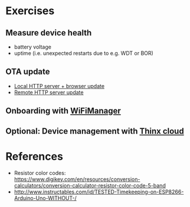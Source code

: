 # Exercises

## Measure device health
* battery voltage
* uptime (i.e. unexpected restarts due to e.g. WDT or BOR)

## OTA update
* [Local HTTP server + browser update](http://esp8266.github.io/Arduino/versions/2.0.0/doc/ota_updates/ota_updates.html#web-browser)
* [Remote HTTP server update](http://esp8266.github.io/Arduino/versions/2.0.0/doc/ota_updates/ota_updates.html#http-server)

## Onboarding with [WiFiManager](https://github.com/tzapu/WiFiManager)
## Optional: Device management with [Thinx cloud](https://thinx.cloud)


# References
* Resistor color codes: https://www.digikey.com/en/resources/conversion-calculators/conversion-calculator-resistor-color-code-5-band
* http://www.instructables.com/id/TESTED-Timekeeping-on-ESP8266-Arduino-Uno-WITHOUT-/

